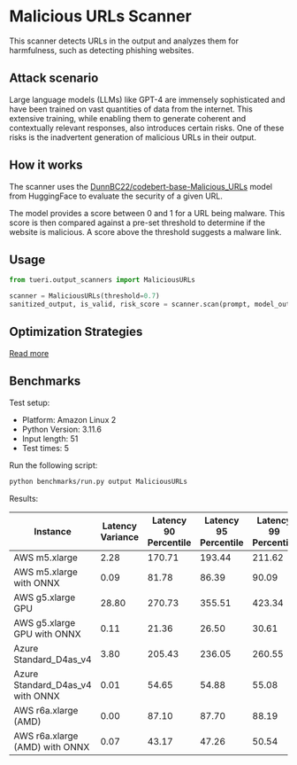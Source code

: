 # Malicious URLs Scanner

This scanner detects URLs in the output and analyzes them for harmfulness, such as detecting phishing websites.

## Attack scenario

Large language models (LLMs) like GPT-4 are immensely sophisticated and have been trained on vast quantities of data
from the internet. This extensive training, while enabling them to generate coherent and contextually relevant
responses, also introduces certain risks. One of these risks is the inadvertent generation of malicious URLs in their
output.

## How it works

The scanner uses
the [DunnBC22/codebert-base-Malicious_URLs](https://huggingface.co/DunnBC22/codebert-base-Malicious_URLs) model from
HuggingFace to evaluate the security of a given URL.

The model provides a score between 0 and 1 for a URL being malware. This score is then compared against a pre-set
threshold to determine if the website is malicious. A score above the threshold suggests a malware link.

## Usage

```python
from tueri.output_scanners import MaliciousURLs

scanner = MaliciousURLs(threshold=0.7)
sanitized_output, is_valid, risk_score = scanner.scan(prompt, model_output)
```

## Optimization Strategies

[Read more](../tutorials/optimization.md)

## Benchmarks

Test setup:

- Platform: Amazon Linux 2
- Python Version: 3.11.6
- Input length: 51
- Test times: 5

Run the following script:

```sh
python benchmarks/run.py output MaliciousURLs
```

Results:

| Instance                         | Latency Variance | Latency 90 Percentile | Latency 95 Percentile | Latency 99 Percentile | Average Latency (ms) | QPS     |
|----------------------------------|------------------|-----------------------|-----------------------|-----------------------|----------------------|---------|
| AWS m5.xlarge                    | 2.28             | 170.71                | 193.44                | 211.62                | 120.92               | 421.78  |
| AWS m5.xlarge with ONNX          | 0.09             | 81.78                 | 86.39                 | 90.09                 | 72.42                | 704.18  |
| AWS g5.xlarge GPU                | 28.80            | 270.73                | 355.51                | 423.34                | 100.89               | 505.5   |
| AWS g5.xlarge GPU with ONNX      | 0.11             | 21.36                 | 26.50                 | 30.61                 | 11.04                | 4620.81 |
| Azure Standard_D4as_v4           | 3.80             | 205.43                | 236.05                | 260.55                | 143.34               | 355.80  |
| Azure Standard_D4as_v4 with ONNX | 0.01             | 54.65                 | 54.88                 | 55.08                 | 51.96                | 981.54  |
| AWS r6a.xlarge (AMD)             | 0.00             | 87.10                 | 87.70                 | 88.19                 | 84.73                | 601.90  |
| AWS r6a.xlarge (AMD) with ONNX   | 0.07             | 43.17                 | 47.26                 | 50.54                 | 34.89                | 1461.82 |
